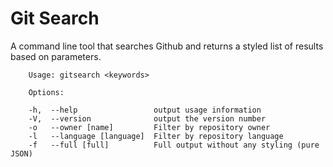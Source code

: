 Git Search
==========

A command line tool that searches Github and returns a styled list of results based on parameters.

~~~
    Usage: gitsearch <keywords>
    
    Options:
    
    -h,  --help                 output usage information
    -V,  --version              output the version number
    -o   --owner [name]         Filter by repository owner
    -l   --language [language]  Filter by repository language
    -f   --full [full]          Full output without any styling (pure JSON)
~~~
